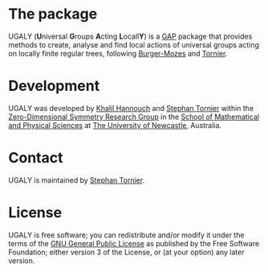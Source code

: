 # The package

<Package>UGALY</Package> (<B>U</B>niversal <B>G</B>roups <B>A</B>cting <B>L</B>ocall<B>Y</B>) is a <a href="https://www.gap-system.org/">GAP</a> package that provides methods to create, analyse and find local actions of universal groups acting on locally finite regular trees, following <a href="http://www.numdam.org/item/PMIHES_2000__92__113_0/">Burger-Mozes</a> and <a href="https://arxiv.org/abs/2002.09876">Tornier</a>.

# Development

<Package>UGALY</Package> was developed by <a href="https://www.newcastle.edu.au/profile/khalil-hannouch">Khalil Hannouch</a> and <a href="https://www.newcastle.edu.au/profile/stephan-tornier">Stephan Tornier</a> within the <a href="https://zerodimensional.group/">Zero-Dimensional Symmetry Research Group</a> in the <a href="https://www.newcastle.edu.au/school/mathematical-and-physical-sciences">School of Mathematical and Physical Sciences</a> at <a href="https://www.newcastle.edu.au/">The University of Newcastle</a>, Australia.

# Contact

UGALY is maintained by <a href="https://www.newcastle.edu.au/profile/stephan-tornier">Stephan Tornier</a>.

# License

UGALY is free software; you can redistribute and/or modify it under the terms of the <a href="https://www.gnu.org/licenses/gpl-3.0.en.html">GNU General Public License</a> as published by the Free Software Foundation; either version 3 of the License, or (at your option) any later version.
